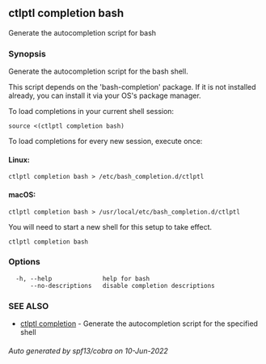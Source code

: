 ## ctlptl completion bash

Generate the autocompletion script for bash

### Synopsis

Generate the autocompletion script for the bash shell.

This script depends on the 'bash-completion' package.
If it is not installed already, you can install it via your OS's package manager.

To load completions in your current shell session:

	source <(ctlptl completion bash)

To load completions for every new session, execute once:

#### Linux:

	ctlptl completion bash > /etc/bash_completion.d/ctlptl

#### macOS:

	ctlptl completion bash > /usr/local/etc/bash_completion.d/ctlptl

You will need to start a new shell for this setup to take effect.


```
ctlptl completion bash
```

### Options

```
  -h, --help              help for bash
      --no-descriptions   disable completion descriptions
```

### SEE ALSO

* [ctlptl completion](ctlptl_completion.md)	 - Generate the autocompletion script for the specified shell

###### Auto generated by spf13/cobra on 10-Jun-2022
